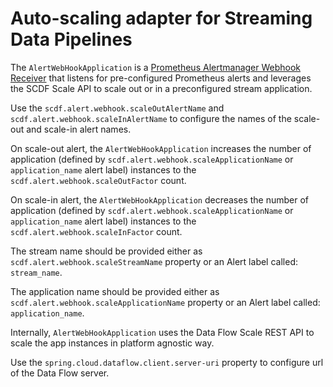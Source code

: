 
# Auto-scaling adapter for Streaming Data Pipelines

The `AlertWebHookApplication` is a [Prometheus Alertmanager Webhook Receiver](https://github.com/prometheus/alertmanager) 
that listens for pre-configured Prometheus alerts and leverages the SCDF Scale API to scale out or in a preconfigured 
stream application.

Use the `scdf.alert.webhook.scaleOutAlertName` and  `scdf.alert.webhook.scaleInAlertName` to configure the names of the scale-out and scale-in alert names.

On scale-out alert, the `AlertWebHookApplication` increases the number of application (defined by `scdf.alert.webhook.scaleApplicationName` or `application_name` alert label) instances  to the `scdf.alert.webhook.scaleOutFactor` count.

On scale-in alert, the `AlertWebHookApplication` decreases the number of application (defined by `scdf.alert.webhook.scaleApplicationName`  or `application_name` alert label) instances to the `scdf.alert.webhook.scaleInFactor` count.

The stream name should be provided either as `scdf.alert.webhook.scaleStreamName` property or an Alert label called: `stream_name`.

The application name should be provided either as `scdf.alert.webhook.scaleApplicationName` property or an Alert label called: `application_name`.

Internally, `AlertWebHookApplication` uses the Data Flow Scale REST API to scale the app instances in platform agnostic way.

Use the `spring.cloud.dataflow.client.server-uri` property to configure url of the Data Flow server.
